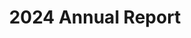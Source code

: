 ---
title: "2024 Annual Report"
link: "https://www.canva.com/design/DAF9EmECn38/rzf_23gusZ6UrUzbC1QJhQ/edit?utm_content=DAF9EmECn38&utm_campaign=designshare&utm_medium=link2&utm_source=sharebutton"
meta_title: ""
description: ""
image: "/images/reporteddd.png"
categories: ["Business"]
draft: false
---